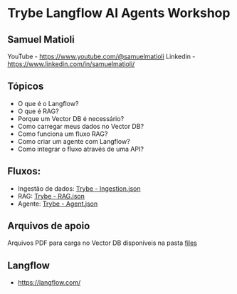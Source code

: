 # Trybe Langflow AI Agents Workshop

## Samuel Matioli

YouTube - https://www.youtube.com/@samuelmatioli
Linkedin - https://www.linkedin.com/in/samuelmatioli/

## Tópicos

- O que é o Langflow?
- O que é RAG?
- Porque um Vector DB é necessário?
- Como carregar meus dados no Vector DB?
- Como funciona um fluxo RAG?
- Como criar um agente com Langflow?
- Como integrar o fluxo através de uma API?

## Fluxos:

- Ingestão de dados: [Trybe - Ingestion.json](./Trybe%20-%20Ingestion.json)
- RAG: [Trybe - RAG.json](./Trybe%20-%20RAG.json)
- Agente: [Trybe - Agent.json](./Trybe%20-%20Agent.json)

## Arquivos de apoio

Arquivos PDF para carga no Vector DB disponíveis na pasta [files](./files)

## Langflow

- https://langflow.com/
